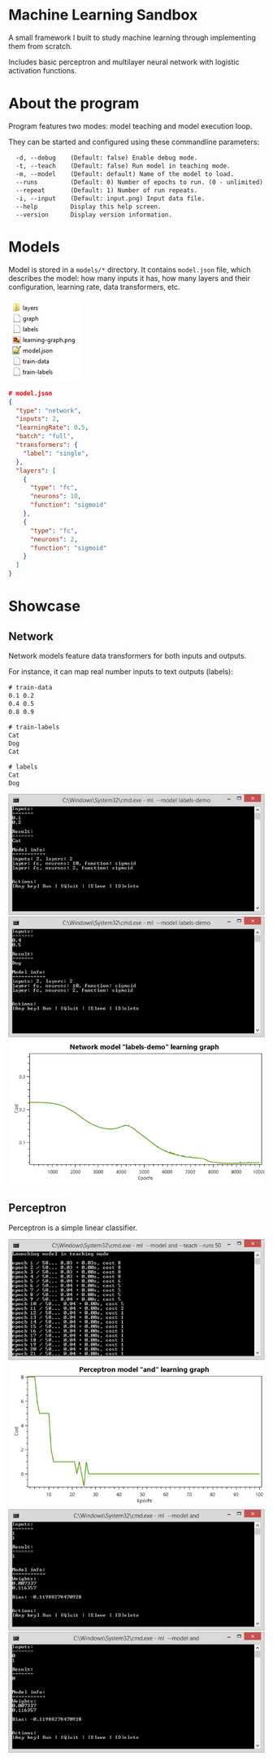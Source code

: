 # Machine Learning Sandbox

A small framework I built to study machine learning through implementing them from scratch.

Includes basic perceptron and multilayer neural network with logistic activation functions.

# About the program

Program features two modes: model teaching and model execution loop.

They can be started and configured using these commandline parameters:

```
  -d, --debug    (Default: false) Enable debug mode.
  -t, --teach    (Default: false) Run model in teaching mode.
  -m, --model    (Default: default) Name of the model to load.
  --runs         (Default: 0) Number of epochs to run. (0 - unlimited)
  --repeat       (Default: 1) Number of run repeats.
  -i, --input    (Default: input.png) Input data file.
  --help         Display this help screen.
  --version      Display version information.
```

# Models

Model is stored in a `models/*` directory. It contains `model.json` file, which describes the model: how many inputs it has, how many layers and their configuration, learning rate, data transformers, etc.

![](showcase/model-structure.png)

```json
# model.json
{
  "type": "network",
  "inputs": 2,
  "learningRate": 0.5,
  "batch": "full",
  "transformers": {
	"label": "single",
  },
  "layers": [
    {
      "type": "fc",
      "neurons": 10,
      "function": "sigmoid"
    },
    {
      "type": "fc",
      "neurons": 2,
      "function": "sigmoid"
    }
  ]
}
```

# Showcase

## Network

Network models feature data transformers for both inputs and outputs.

For instance, it can map real number inputs to text outputs (labels):

```
# train-data
0.1	0.2
0.4	0.5
0.8	0.9
```

```
# train-labels
Cat
Dog
Cat
```

```
# labels
Cat
Dog
```

![](showcase/labels-demo-cat.png)
![](showcase/labels-demo-dog.png)
![](showcase/labels-demo-learning-graph.png)

## Perceptron

Perceptron is a simple linear classifier.

![](showcase/perceptron-and-train.png)
![](showcase/perceptron-and-learning-graph.png)
![](showcase/perceptron-and-1.png)
![](showcase/perceptron-and-2.png)
